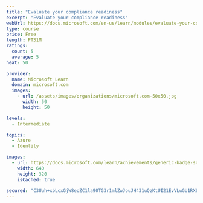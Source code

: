 ```yaml
---
title: "Evaluate your compliance readiness"
excerpt: "Evaluate your compliance readiness"
webUrl: https://docs.microsoft.com/en-us/learn/modules/evaluate-your-compliance-readiness/
type: course
price: Free
length: PT31M
ratings:
  count: 5
  average: 5
heat: 50

provider:
  name: Microsoft Learn
  domain: microsoft.com
  images:
    - url: /assets/images/organizations/microsoft.com-50x50.jpg
      width: 50
      height: 50

levels:
  - Intermediate

topics:
  - Azure
  - Identity

images:
  - url: https://docs.microsoft.com/learn/achievements/generic-badge-social.png
    width: 640
    height: 320
    isCached: true

secured: "C3Uuh+xbLcxGjW8eoZC1la90TG3r1mlZwJouJH431uQzKtUI21EvVLwGU1RXLjjP0MsfQcyOEJMXSNPcW+qoxAaR036Z44X2g2q10J6LnzM+ovKM+hXZeZemc8pVzZef/tGGfSc+56afYj0NxfL2vLN9hMt5MrwVAuw4/LzK4vqijfVJB0AzVMjv4aWuzN1d3UKgojZuawfN+g7DYKpUPp3qohFNVXjyejOiNaXE05dibC5mT2nQ1/8juR5sTBh9Gtwsz+rDKOfSsRD+cx/GLGzal8uYXoG2jsvBjXJtAgckPtzhdE/aqNs3qWBTPACFBdNpvEHO01kWwC2FWAucq2NhRj2tySs10nU+7c0xOT/E6Nyv4uWsqSTz3Q7rKHEzagVhDCIXUGkl+CIzpCYRc9T3CJvu7A814riuaSk+sNw=;WfqBe/+mcZ9CxBWvpnaNww=="
---
```


